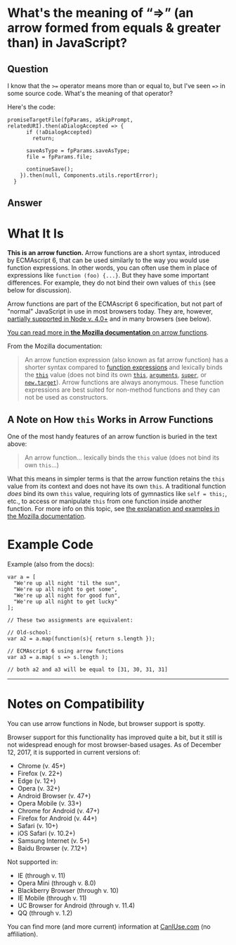 
# What&apos;s the meaning of &#x201C;=&gt;&#x201D; (an arrow formed from equals &amp; greater than) in JavaScript?

## Question
        
I know that the `>=` operator means more than or equal to, but I've seen `=>` in some source code. What's the meaning of that operator?

Here's the code:

    promiseTargetFile(fpParams, aSkipPrompt, relatedURI).then(aDialogAccepted => {
          if (!aDialogAccepted)
            return;
    
          saveAsType = fpParams.saveAsType;
          file = fpParams.file;
    
          continueSave();
        }).then(null, Components.utils.reportError);
      }

## Answer
        
What It Is
==========

**This is an arrow function.** Arrow functions are a short syntax, introduced by ECMAscript 6, that can be used similarly to the way you would use function expressions. In other words, you can often use them in place of expressions like `function (foo) {...}`. But they have some important differences. For example, they do not bind their own values of `this` (see below for discussion).

Arrow functions are part of the ECMAscript 6 specification, but not part of "normal" JavaScript in use in most browsers today. They are, however, [partially supported in Node v. 4.0+](https://kangax.github.io/compat-table/es6/) and in many browsers (see below).

[You can read more in **the Mozilla documentation** on arrow functions](https://developer.mozilla.org/en-US/docs/Web/JavaScript/Reference/arrow_functions).

From the Mozilla documentation:

> An arrow function expression (also known as fat arrow function) has a shorter syntax compared to [function expressions](https://developer.mozilla.org/en-US/docs/Web/JavaScript/Reference/Operators/function) and lexically binds the [`this`](https://developer.mozilla.org/en-US/docs/Web/JavaScript/Reference/Operators/this) value (does not bind its own [`this`](https://developer.mozilla.org/en-US/docs/Web/JavaScript/Reference/Operators/this), [`arguments`](https://developer.mozilla.org/en-US/docs/Web/JavaScript/Reference/Functions/arguments), [`super`](https://developer.mozilla.org/en-US/docs/Web/JavaScript/Reference/Operators/super), or [`new.target`](https://developer.mozilla.org/en-US/docs/Web/JavaScript/Reference/Operators/new.target)). Arrow functions are always anonymous. These function expressions are best suited for non-method functions and they can not be used as constructors.

A Note on How `this` Works in Arrow Functions
---------------------------------------------

One of the most handy features of an arrow function is buried in the text above:

> An arrow function... lexically binds the `this` value (does not bind its own `this`...)

What this means in simpler terms is that the arrow function retains the `this` value from its context and does not have its own `this`. A traditional function _does_ bind its own `this` value, requiring lots of gymnastics like `self = this;`, etc., to access or manipulate `this` from one function inside another function. For more info on this topic, see [the explanation and examples in the Mozilla documentation](https://developer.mozilla.org/en-US/docs/Web/JavaScript/Reference/Functions/Arrow_functions#Lexical_this).

Example Code
============

Example (also from the docs):

    var a = [
      "We're up all night 'til the sun",
      "We're up all night to get some",
      "We're up all night for good fun",
      "We're up all night to get lucky"
    ];
    
    // These two assignments are equivalent:
    
    // Old-school:
    var a2 = a.map(function(s){ return s.length });
    
    // ECMAscript 6 using arrow functions
    var a3 = a.map( s => s.length );
    
    // both a2 and a3 will be equal to [31, 30, 31, 31]
    

* * *

Notes on Compatibility
======================

You can use arrow functions in Node, but browser support is spotty.

Browser support for this functionality has improved quite a bit, but it still is not widespread enough for most browser-based usages. As of December 12, 2017, it is supported in current versions of:

*   Chrome (v. 45+)
*   Firefox (v. 22+)
*   Edge (v. 12+)
*   Opera (v. 32+)
*   Android Browser (v. 47+)
*   Opera Mobile (v. 33+)
*   Chrome for Android (v. 47+)
*   Firefox for Android (v. 44+)
*   Safari (v. 10+)
*   iOS Safari (v. 10.2+)
*   Samsung Internet (v. 5+)
*   Baidu Browser (v. 7.12+)

Not supported in:

*   IE (through v. 11)
*   Opera Mini (through v. 8.0)
*   Blackberry Browser (through v. 10)
*   IE Mobile (through v. 11)
*   UC Browser for Android (through v. 11.4)
*   QQ (through v. 1.2)

You can find more (and more current) information at [CanIUse.com](http://caniuse.com/arrow-functions) (no affiliation).
